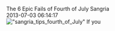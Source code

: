 The 6 Epic Fails of Fourth of July Sangria<br/>2013-07-03 06:14:17<br/>![\"sangria_tips_fourth_of_July\"](\"http://blog.undergroundcellar.com/wp-content/uploads/2013/07/sangria_tips_fourth_of_July.png\") If you